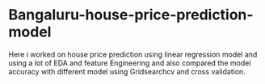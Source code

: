 # Bangaluru-house-price-prediction-model
Here i worked on house price prediction using linear regression model and using a lot of EDA and feature Engineering and also compared the model accuracy with different model using Gridsearchcv and cross validation.
